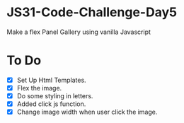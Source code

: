 # JS31-Code-Challenge-Day5

Make a flex Panel Gallery using vanilla Javascript

# To Do

- [x] Set Up Html Templates.
- [x] Flex the image.
- [x] Do some styling in letters.
- [x] Added click js function.
- [x] Change image width when user click the image.
